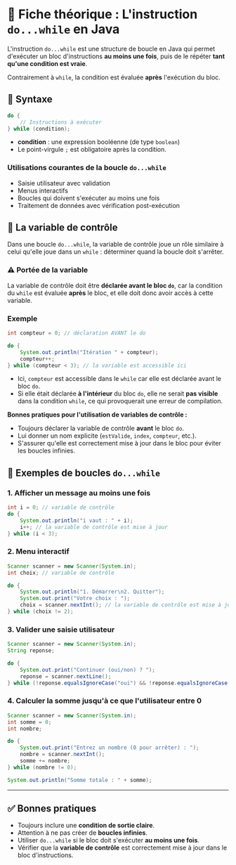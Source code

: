 
# 📘 Fiche théorique : L'instruction `do...while` en Java

L'instruction `do...while` est une structure de boucle en Java qui permet d'exécuter un bloc d'instructions **au moins une fois**, puis de le répéter **tant qu'une condition est vraie**.

Contrairement à `while`, la condition est évaluée **après** l'exécution du bloc.

## 🧩 Syntaxe

```java
do {
    // Instructions à exécuter
} while (condition);
```

- **condition** : une expression booléenne (de type `boolean`)
- Le point-virgule `;` est obligatoire après la condition.

### Utilisations courantes de la boucle `do...while`

- Saisie utilisateur avec validation
- Menus interactifs
- Boucles qui doivent s'exécuter au moins une fois
- Traitement de données avec vérification post-exécution

## 🎯 La variable de contrôle

Dans une boucle `do...while`, la variable de contrôle joue un rôle similaire à celui qu'elle joue dans un `while` : déterminer quand la boucle doit s'arrêter.

### ⚠️ Portée de la variable

La variable de contrôle doit être **déclarée avant le bloc `do`**, car la condition du `while` est évaluée **après** le bloc, et elle doit donc avoir accès à cette variable.

### Exemple

```java
int compteur = 0; // déclaration AVANT le do

do {
    System.out.println("Itération " + compteur);
    compteur++;
} while (compteur < 3); // la variable est accessible ici
```

- Ici, `compteur` est accessible dans le `while` car elle est déclarée avant le bloc `do`.
- Si elle était déclarée **à l'intérieur** du bloc `do`, elle ne serait **pas visible** dans la condition `while`, ce qui provoquerait une erreur de compilation.

**Bonnes pratiques pour l'utilisation de variables de contrôle :**

- Toujours déclarer la variable de contrôle **avant** le bloc `do`.
- Lui donner un nom explicite (`estValide`, `index`, `compteur`, etc.).
- S'assurer qu'elle est correctement mise à jour dans le bloc pour éviter les boucles infinies.

## 🧪 Exemples de boucles `do...while`

### 1. Afficher un message au moins une fois

```java
int i = 0; // variable de contrôle
do {
    System.out.println("i vaut : " + i);
    i++; // la variable de contrôle est mise à jour
} while (i < 3);
```

### 2. Menu interactif

```java
Scanner scanner = new Scanner(System.in);
int choix; // variable de contrôle

do {
    System.out.println("1. Démarrer\n2. Quitter");
    System.out.print("Votre choix : ");
    choix = scanner.nextInt(); // la variable de contrôle est mise à jour
} while (choix != 2);
```

### 3. Valider une saisie utilisateur

```java
Scanner scanner = new Scanner(System.in);
String reponse;

do {
    System.out.print("Continuer (oui/non) ? ");
    reponse = scanner.nextLine();
} while (!reponse.equalsIgnoreCase("oui") && !reponse.equalsIgnoreCase("non"));
```

### 4. Calculer la somme jusqu'à ce que l'utilisateur entre 0

```java
Scanner scanner = new Scanner(System.in);
int somme = 0;
int nombre;

do {
    System.out.print("Entrez un nombre (0 pour arrêter) : ");
    nombre = scanner.nextInt();
    somme += nombre;
} while (nombre != 0);

System.out.println("Somme totale : " + somme);
```

---

## ✅ Bonnes pratiques

- Toujours inclure une **condition de sortie claire**.
- Attention à ne pas créer de **boucles infinies**.
- Utiliser `do...while` si le bloc doit s'exécuter **au moins une fois**.
- Vérifier que la **variable de contrôle** est correctement mise à jour dans le bloc d'instructions.
